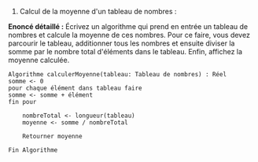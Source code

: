 1. Calcul de la moyenne d'un tableau de nombres :

**Enoncé détaillé :**
Écrivez un algorithme qui prend en entrée un tableau de nombres et calcule la moyenne de ces nombres. Pour ce faire, vous devez parcourir le tableau, additionner tous les nombres et ensuite diviser la somme par le nombre total d'éléments dans le tableau. Enfin, affichez la moyenne calculée.

```
Algorithme calculerMoyenne(tableau: Tableau de nombres) : Réel
somme <- 0
pour chaque élément dans tableau faire
somme <- somme + élément
fin pour

    nombreTotal <- longueur(tableau)
    moyenne <- somme / nombreTotal

    Retourner moyenne

Fin Algorithme

```
